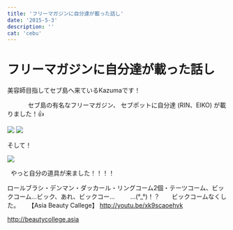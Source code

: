 ```yaml
---
title: 'フリーマガジンに自分達が載った話し'
date: '2015-5-3'
description: ''
cat: 'cebu'
---
```


# フリーマガジンに自分達が載った話し

美容師目指してセブ島へ来ているKazumaです！

 
 
 
 
 
 
セブ島の有名なフリーマガジン、
セブポットに自分達
(RIN、EIKO)
が載りました！👍


 
![](../../img/2015-5-3.jpg)
![](../../img/2015-5-3_2.jpg)



そして！




![](../../img/2015-5-3_3.jpg)








 
やっと自分の道具が来ました！！！！




ロールブラシ・デンマン・ダッカール・リングコーム2個・テーツコーム、ビックコーム…ビック、あれ、ビックコー…
 
 
 
 
…(°_°)！？
 
 
 
ビックコームなくした。
 
 
【Asia Beauty Callege】
http://youtu.be/xk9scaoehvk

http://beautycollege.asia
